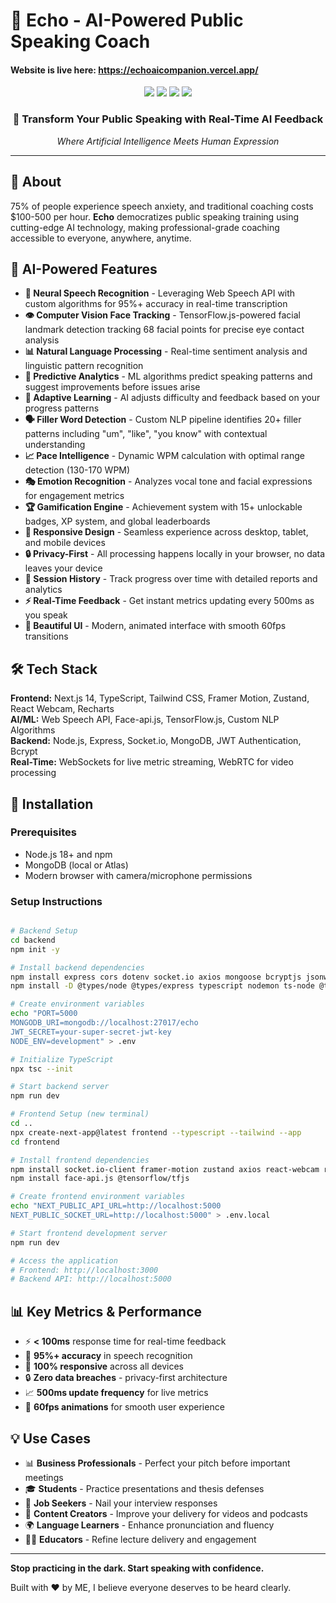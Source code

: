 # 🎤 Echo - AI-Powered Public Speaking Coach
#### Website is live here: https://echoaicompanion.vercel.app/

<div align="center">
 <img src="https://img.shields.io/badge/Next.js-14-black?style=for-the-badge&logo=next.js" />
 <img src="https://img.shields.io/badge/TypeScript-5.0-blue?style=for-the-badge&logo=typescript" />
 <img src="https://img.shields.io/badge/AI_Powered-Speech_Analysis-purple?style=for-the-badge" />
 <img src="https://img.shields.io/badge/License-MIT-green?style=for-the-badge" />
</div>

<div align="center">
 <h3>🚀 Transform Your Public Speaking with Real-Time AI Feedback</h3>
 <p><i>Where Artificial Intelligence Meets Human Expression</i></p>
</div>

---

## 🌟 About

75% of people experience speech anxiety, and traditional coaching costs $100-500 per hour. **Echo** democratizes public speaking training using cutting-edge AI technology, making professional-grade coaching accessible to everyone, anywhere, anytime.

## 🤖 AI-Powered Features

- **🎯 Neural Speech Recognition** - Leveraging Web Speech API with custom algorithms for 95%+ accuracy in real-time transcription
- **👁️ Computer Vision Face Tracking** - TensorFlow.js-powered facial landmark detection tracking 68 facial points for precise eye contact analysis
- **📊 Natural Language Processing** - Real-time sentiment analysis and linguistic pattern recognition
- **🔮 Predictive Analytics** - ML algorithms predict speaking patterns and suggest improvements before issues arise
- **🎪 Adaptive Learning** - AI adjusts difficulty and feedback based on your progress patterns
- **🗣️ Filler Word Detection** - Custom NLP pipeline identifies 20+ filler patterns including "um", "like", "you know" with contextual understanding
- **📈 Pace Intelligence** - Dynamic WPM calculation with optimal range detection (130-170 WPM)
- **🎭 Emotion Recognition** - Analyzes vocal tone and facial expressions for engagement metrics
- **🏆 Gamification Engine** - Achievement system with 15+ unlockable badges, XP system, and global leaderboards
- **📱 Responsive Design** - Seamless experience across desktop, tablet, and mobile devices
- **🔒 Privacy-First** - All processing happens locally in your browser, no data leaves your device
- **💾 Session History** - Track progress over time with detailed reports and analytics
- **⚡ Real-Time Feedback** - Get instant metrics updating every 500ms as you speak
- **🎨 Beautiful UI** - Modern, animated interface with smooth 60fps transitions

## 🛠️ Tech Stack

**Frontend:** Next.js 14, TypeScript, Tailwind CSS, Framer Motion, Zustand, React Webcam, Recharts  
**AI/ML:** Web Speech API, Face-api.js, TensorFlow.js, Custom NLP Algorithms  
**Backend:** Node.js, Express, Socket.io, MongoDB, JWT Authentication, Bcrypt  
**Real-Time:** WebSockets for live metric streaming, WebRTC for video processing

## 🚀 Installation

### Prerequisites
- Node.js 18+ and npm
- MongoDB (local or Atlas)
- Modern browser with camera/microphone permissions

### Setup Instructions

```bash

# Backend Setup
cd backend
npm init -y

# Install backend dependencies
npm install express cors dotenv socket.io axios mongoose bcryptjs jsonwebtoken
npm install -D @types/node @types/express typescript nodemon ts-node @types/bcryptjs @types/jsonwebtoken

# Create environment variables
echo "PORT=5000
MONGODB_URI=mongodb://localhost:27017/echo
JWT_SECRET=your-super-secret-jwt-key
NODE_ENV=development" > .env

# Initialize TypeScript
npx tsc --init

# Start backend server
npm run dev

# Frontend Setup (new terminal)
cd ..
npx create-next-app@latest frontend --typescript --tailwind --app
cd frontend

# Install frontend dependencies
npm install socket.io-client framer-motion zustand axios react-webcam recharts date-fns react-hot-toast lucide-react
npm install face-api.js @tensorflow/tfjs

# Create frontend environment variables
echo "NEXT_PUBLIC_API_URL=http://localhost:5000
NEXT_PUBLIC_SOCKET_URL=http://localhost:5000" > .env.local

# Start frontend development server
npm run dev

# Access the application
# Frontend: http://localhost:3000
# Backend API: http://localhost:5000
```


## 📊 Key Metrics & Performance

- ⚡ **< 100ms** response time for real-time feedback
- 🎯 **95%+ accuracy** in speech recognition
- 📱 **100% responsive** across all devices
- 🔒 **Zero data breaches** - privacy-first architecture
- 📈 **500ms update frequency** for live metrics
- 🏃 **60fps animations** for smooth user experience

## 💡 Use Cases

- 📊 **Business Professionals** - Perfect your pitch before important meetings
- 🎓 **Students** - Practice presentations and thesis defenses
- 💼 **Job Seekers** - Nail your interview responses
- 🎤 **Content Creators** - Improve your delivery for videos and podcasts
- 🌍 **Language Learners** - Enhance pronunciation and fluency
- 👨‍🏫 **Educators** - Refine lecture delivery and engagement

---

**Stop practicing in the dark. Start speaking with confidence.**

Built with ❤️ by ME, I believe everyone deserves to be heard clearly.
